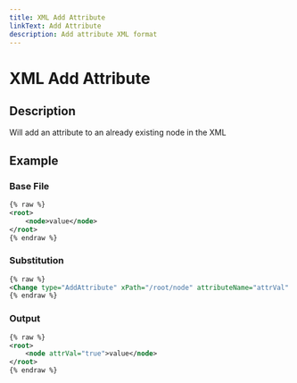 ```yaml
---
title: XML Add Attribute
linkText: Add Attribute
description: Add attribute XML format
---
```


# XML Add Attribute

## Description

Will add an attribute to an already existing node in the XML

## Example

### Base File

```XML
{% raw %}
<root>
    <node>value</node>
</root>
{% endraw %}
```

### Substitution

```XML
{% raw %}
<Change type="AddAttribute" xPath="/root/node" attributeName="attrVal" value="true" />
{% endraw %}
```

### Output

```XML
{% raw %}
<root>
    <node attrVal="true">value</node>
</root>
{% endraw %}
```
